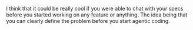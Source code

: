 I think that it could be really cool if you were able to chat with your specs before you started working on any feature or anything. The idea being that you can clearly define the problem before you start agentic coding.
